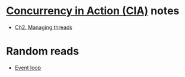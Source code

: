 # [Concurrency in Action (CIA)](https://www.manning.com/books/c-plus-plus-concurrency-in-action) notes
- [Ch2. Managing threads](CIA/ch2.managing_threads/README.md)

# Random reads
- [Event loop](event_loop/README.md)